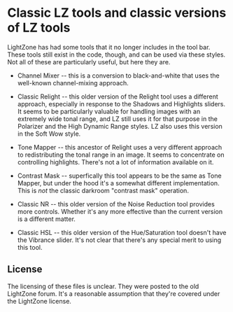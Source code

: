 # Classic LZ tools and classic versions of LZ tools

LightZone has had some tools that it no longer includes in the tool bar.
These tools still exist in the code, though,
and can be used via these styles.
Not all of these are particularly useful, but here they are.

* Channel Mixer -- this is a conversion to black-and-white
that uses the well-known channel-mixing approach.

* Classic Relight -- this older version of the Relight tool uses a different
approach, especially in response to the Shadows and Highlights sliders.
It seems to be particularly valuable for handling images
with an extremely wide tonal range,
and LZ still uses it for that purpose in the
Polarizer and the High Dynamic Range styles.
LZ also uses this version in the Soft Wow style.

* Tone Mapper -- this ancestor of Relight uses a very different approach to
redistributing the tonal range in an image.
It seems to concentrate on controlling highlights.
There's not a lot of information available on it.

* Contrast Mask -- superfically this tool appears to be the same as Tone Mapper,
but under the hood it's a somewhat different implementation.
This is *not* the classic darkroom "contrast mask" operation.

* Classic NR -- this older version of the Noise Reduction tool
provides more controls.
Whether it's any more effective than the current version is a different matter.

* Classic HSL -- this older version of the Hue/Saturation tool
doesn't have the Vibrance slider.
It's not clear that there's any special merit to using this tool.

## License

The licensing of these files is unclear.
They were posted to the old LightZone forum.
It's a reasonable assumption that they're covered under the LightZone license.
